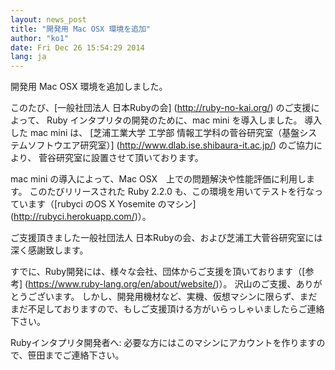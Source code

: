 ```yaml
---
layout: news_post
title: "開発用 Mac OSX 環境を追加"
author: "ko1"
date: Fri Dec 26 15:54:29 2014
lang: ja
---
```


開発用 Mac OSX 環境を追加しました。

このたび、[一般社団法人 日本Rubyの会] (http://ruby-no-kai.org/) のご支援によって、
Ruby インタプリタの開発のために、mac mini を導入しました。
導入した mac mini は、 [芝浦工業大学 工学部 情報工学科の菅谷研究室（基盤システムソフトウエア研究室）] (http://www.dlab.ise.shibaura-it.ac.jp/) のご協力により、
菅谷研究室に設置させて頂いております。

mac mini の導入によって、Mac OSX　上での問題解決や性能評価に利用します。
このたびリリースされた Ruby 2.2.0 も、この環境を用いてテストを行なっています（[rubyci のOS X Yosemite のマシン] (http://rubyci.herokuapp.com/)）。

ご支援頂きました一般社団法人 日本Rubyの会、および芝浦工大菅谷研究室には深く感謝致します。

すでに、Ruby開発には、様々な会社、団体からご支援を頂いております（[参考] (https://www.ruby-lang.org/en/about/website/)）。
沢山のご支援、ありがとうございます。
しかし、開発用機材など、実機、仮想マシンに限らず、まだまだ不足しておりますので、もしご支援頂ける方がいらっしゃいましたらご連絡下さい。

Rubyインタプリタ開発者へ: 必要な方にはこのマシンにアカウントを作りますので、笹田までご連絡下さい。
